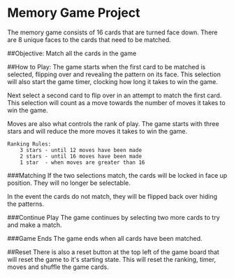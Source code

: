 # Memory Game Project
The memory game consists of 16 cards that are turned face down. There are 8 unique faces to the cards that need to be matched.

##Objective:
Match all the cards in the game

##How to Play:
The game starts when the first card to be matched is selected, flipping over and revealing the pattern on its face.
This selection will also start the game timer, clocking how long it takes to win the game.

Next select a second card to flip over in an attempt to match the first card.
This selection will count as a move towards the number of moves it takes to win the game.

Moves are also what controls the rank of play. The game starts with three stars and will reduce the more moves it takes to win the game.

    Ranking Rules:
        3 stars - until 12 moves have been made
        2 stars - until 16 moves have been made
        1 star  - when moves are greater than 16

###Matching
If the two selections match, the cards will be locked in face up position. They will no longer be selectable.

In the event the cards do not match, they will be flipped back over hiding the patterns.

###Continue Play
The game continues by selecting two more cards to try and make a match.

###Game Ends
The game ends when all cards have been matched.

##Reset
There is also a reset button at the top left of the game board that will reset the game to it's starting state.
This will reset the ranking, timer, moves and shuffle the game cards.


